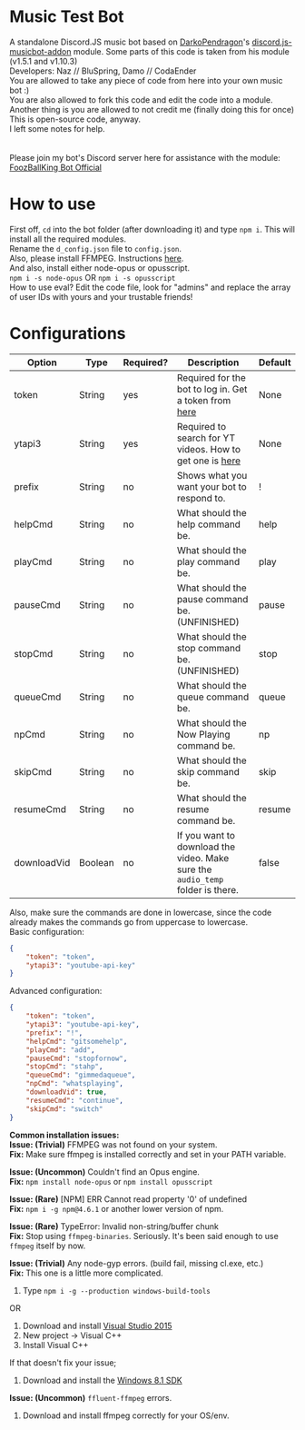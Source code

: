 # Music Test Bot
  A standalone Discord.JS music bot based on [DarkoPendragon](https://github.com/DarkoPendragon)'s [discord.js-musicbot-addon](https://github.com/DarkoPendragon/discord.js-musicbot-addon) module.
 Some parts of this code is taken from his module (v1.5.1 and v1.10.3)<br>
Developers: Naz // BluSpring, Damo // CodaEnder<br>
You are allowed to take any piece of code from here into your own music bot :)<br>
You are also allowed to fork this code and edit the code into a module.<br>
Another thing is you are allowed to not credit me (finally doing this for once)<br>
This is open-source code, anyway.<br>
I left some notes for help.<br>
<br><br>
Please join my bot's Discord server here for assistance with the module: [FoozBallKing Bot Official](https://discord.gg/CYVBkej)

# How to use
First off, `cd` into the bot folder (after downloading it) and type `npm i`. This will install all the required modules.<br>
Rename the `d_config.json` file to `config.json`.<br>
Also, please install FFMPEG. Instructions [here](https://github.com/adaptlearning/adapt_authoring/wiki/Installing-FFmpeg).<br>
And also, install either node-opus or opusscript.<br>
`npm i -s node-opus` OR `npm i -s opusscript`<br>
How to use eval? Edit the code file, look for "admins" and replace the array of user IDs with yours and your trustable friends!<br>

# Configurations

| Option | Type | Required? | Description | Default
| --- | --- | --- | --- | --- |
| token | String | yes | Required for the bot to log in. Get a token from [here](https://twentysix26.github.io/Red-Docs/red_guide_bot_accounts/#creating-a-new-bot-account) | None |
| ytapi3 | String | yes | Required to search for YT videos. How to get one is [here](https://developers.google.com/youtube/v3/getting-started) | None |
| prefix | String | no | Shows what you want your bot to respond to. | ! |
| helpCmd | String | no | What should the help command be. | help |
| playCmd | String | no | What should the play command be. | play |
| pauseCmd | String | no | What should the pause command be. (UNFINISHED) | pause |
| stopCmd | String | no | What should the stop command be. (UNFINISHED) | stop |
| queueCmd | String | no | What should the queue command be. | queue |
| npCmd | String | no | What should the Now Playing command be. | np |
| skipCmd | String | no | What should the skip command be. | skip |
| resumeCmd | String | no | What should the resume command be. | resume|
| downloadVid | Boolean | no | If you want to download the video. Make sure the `audio_temp` folder is there. | false |

Also, make sure the commands are done in lowercase, since the code already makes the commands go from uppercase to lowercase.<br>
Basic configuration:
```json
{
	"token": "token",
	"ytapi3": "youtube-api-key"
}
```

Advanced configuration:
```json
{
	"token": "token",
	"ytapi3": "youtube-api-key",
	"prefix": "!",
  	"helpCmd": "gitsomehelp",
  	"playCmd": "add",
	"pauseCmd": "stopfornow",
	"stopCmd": "stahp",
	"queueCmd": "gimmedaqueue",
	"npCmd": "whatsplaying",
	"downloadVid": true,
	"resumeCmd": "continue",
	"skipCmd": "switch"
}
```


__Common installation issues:__  
__Issue: (Trivial)__ FFMPEG was not found on your system.  
__Fix:__ Make sure ffmpeg is installed correctly and set in your PATH variable.  

__Issue: (Uncommon)__ Couldn't find an Opus engine.  
__Fix:__ `npm install node-opus` or `npm install opusscript`  

__Issue: (Rare)__ [NPM] ERR Cannot read property '0' of undefined  
__Fix:__ `npm i -g npm@4.6.1` or another lower version of npm.  

__Issue: (Rare)__ TypeError: Invalid non-string/buffer chunk  
__Fix:__ Stop using `ffmpeg-binaries`. Seriously. It's been said enough to use `ffmpeg` itself by now.

__Issue: (Trivial)__ Any node-gyp errors. (build fail, missing cl.exe, etc.)  
__Fix:__ This one is a little more complicated.  
1. Type `npm i -g --production windows-build-tools`

OR

1. Download and install [Visual Studio 2015](https://www.visualstudio.com/downloads/)  
2. New project -> Visual C++  
3. Install Visual C++  

If that doesn't fix your issue;  
1. Download and install the [Windows 8.1 SDK](https://developer.microsoft.com/en-us/windows/downloads/windows-8-1-sdk)  

__Issue: (Uncommon)__ `ffluent-ffmpeg` errors.
1. Download and install ffmpeg correctly for your OS/env.
